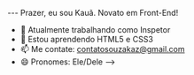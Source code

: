 --- Prazer, eu sou Kauã. Novato em Front-End!

- 🔭 Atualmente trabalhando como Inspetor
- 🌱 Estou aprendendo HTML5 e CSS3
- 📫 Me contate: contatosouzakaz@gmail.com  
- 😄 Pronomes: Ele/Dele
-->
